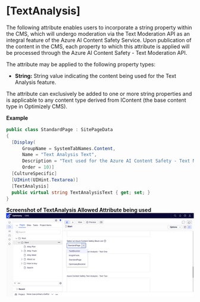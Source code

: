 # [TextAnalysis]

The following attribute enables users to incorporate a string property within the CMS, which will undergo moderation via the Text Moderation API as an integral feature of the Azure AI Content Safety Service. 
Upon publication of the content in the CMS, each property to which this attribute is applied will be processed through the Azure AI Content Safety - Text Moderation API.

The attribute may be applied to the following property types:

- **String:** String value indicating the content being used for the Text Analysis feature.

The attribute can exclusively be added to one or more string properties and is applicable to any content type derived from IContent (the base content type in Optimizely CMS).

**Example**
``` C#
public class StandardPage : SitePageData
{
  [Display(
      GroupName = SystemTabNames.Content,
      Name = "Text Analysis Text",
      Description = "Text used for the Azure AI Content Safety - Text Moderation",
      Order = 10)]
  [CultureSpecific]
  [UIHint(UIHint.Textarea)]
  [TextAnalysis]
  public virtual string TextAnalysisText { get; set; }
}
```
**Screenshot of TextAnalysis Allowed Attribute being used**
![TextAnalysisAllowed](/docs/Features/Images/BlockListDropdown.jpg)
